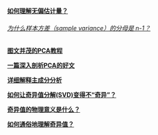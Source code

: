 **[如何理解无偏估计量？](<https://blog.csdn.net/ccnt_2012/article/details/82715415>)**

###### [为什么样本方差（sample variance）的分母是 n-1？](<https://www.matongxue.com/madocs/607.html>)

**[图文并茂的PCA教程](<https://blog.csdn.net/hustqb/article/details/78394058>)**

**[一篇深入剖析PCA的好文](https://www.cnblogs.com/hadoop2015/p/7419087.html)**

**[详细解释主成分分析](<https://blog.csdn.net/lanyuelvyun/article/details/82384179>)**

**[如何让奇异值分解(SVD)变得不“奇异”？](https://redstonewill.com/1529/)**

**[奇异值的物理意义是什么？](https://www.zhihu.com/question/22237507)**

**[如何通俗地理解奇异值？](https://www.matongxue.com/madocs/306.html)**

